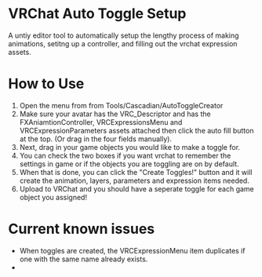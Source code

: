 # VRChat Auto Toggle Setup
A untiy editor tool to automatically setup the lengthy process of making animations, setitng up a controller, and filling out the vrchat expression assets.

# How to Use
1. Open the menu from from Tools/Cascadian/AutoToggleCreator
2. Make sure your avatar has the VRC_Descriptor and has the FXAniamtionController, VRCExpressionsMenu and VRCExpressionParameters assets attached then click the auto fill button at the top. (Or drag in the four fields manually).
3. Next, drag in your game objects you would like to make a toggle for.
4. You can check the two boxes if you want vrchat to remember the settings in game or if the objects you are toggling are on by default.
5. When that is done, you can click the "Create Toggles!" button and it will create the animation, layers, parameters and expression items needed.
6. Upload to VRChat and you should have a seperate toggle for each game object you assigned!
# Current known issues
- When toggles are created, the VRCExpressionMenu item duplicates if one with the same name already exists.
- 
